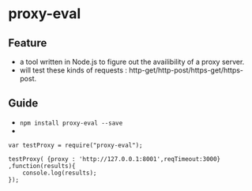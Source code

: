 proxy-eval
=====================

Feature
---------------------
* a tool written in Node.js to figure out the availibility of a proxy server.
* will test these kinds of requests : http-get/http-post/https-get/https-post.

Guide
---------------------
* ``npm install proxy-eval --save``
* 

```
var testProxy = require("proxy-eval");

testProxy( {proxy : 'http://127.0.0.1:8001',reqTimeout:3000} ,function(results){
	console.log(results);
});
```




